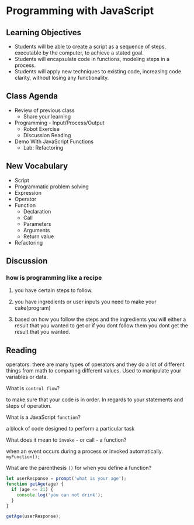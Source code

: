 # Programming with JavaScript

## Learning Objectives

- Students will be able to create a script as a sequence of steps, executable by the computer, to achieve a stated goal.
- Students will encapsulate code in functions, modeling steps in a process.
- Students will apply new techniques to existing code, increasing code clarity, without losing any functionality.

## Class Agenda

- Review of previous class
  - Share your learning
- Programming - Input/Process/Output
  - Robot Exercise
  - Discussion Reading
- Demo With JavaScript Functions
  - Lab: Refactoring

## New Vocabulary

- Script
- Programmatic problem solving
- Expression
- Operator
- Function
  - Declaration
  - Call
  - Parameters
  - Arguments
  - Return value
- Refactoring

## Discussion

### how is programming like a recipe

1. you have certain steps to follow.

2. you have ingredients or user inputs you need to make your cake(program)

3. based on how you follow the steps and the ingredients you will either a result that you wanted to get or if you dont follow them you dont get the result that you wanted.

## Reading

operators: there are many types of operators and they do a lot of different things from math to comparing different values. Used to manipulate your variables or data.

What is `control flow`?

to make sure that your code is in order. In regards to your statements and steps of operation.

What is a JavaScript `function`?

a block of code designed to perform a particular task

What does it mean to `invoke` - or call - a function?

when an event occurs during a process or invoked automatically. `myFunction();`

What are the parenthesis `()` for when you define a function?

```js
let userResponse = prompt('what is your age');
function getAge(age) {
  if (age <= 21) {
    console.log('you can not drink');
  }
}

getAge(userResponse);
```
